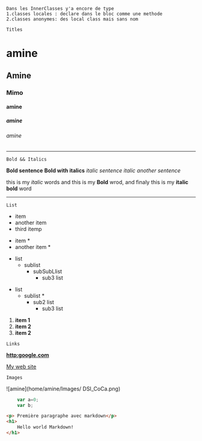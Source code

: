    Dans les InnerClasses y'a encore de type
    1.classes locales : declare dans le bloc comme une methode
    2.classes anonymes: des local class mais sans nom

<!--titles-->
    Titles
# amine
## Amine
### Mimo
#### amine
##### amine
###### amine
___
<!--Gras et italic-->

    Bold && Italics
**Bold sentence**
__Bold with italics__
*italic sentence*
_italic another sentence_

this is my _italic_ words and this is my **Bold** wrod, and finaly this is my __italic bold__ word
<!-- une ligne-->
___

<!-- les listes-->


    List
- item
- another item
- third itemp
* item *
* another item *
  
- list
  - sublist
    - subSubLlist
      - sub3 list
* list
  * sublist *
    * sub2 list
      * sub3 list 

1. **item 1**   
2. **item 2**
3. **item 2**

<!--Links or liens-->
  
    Links

**<http:google.com>**

[My web site](http:google.com)

<!--Images-->
    
    Images

![amine](home/amine/Images/ DSI_CoCa.png)

    
```javascript
    var a=0;
    var b;

```
```html
<p> Première paragraphe avec markdown</p>
<h1>
    Hello world Markdown!
</h1>
```